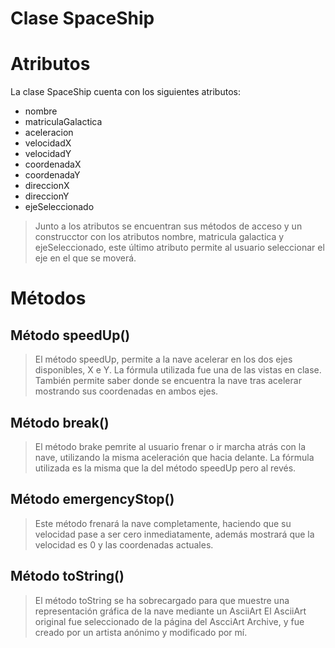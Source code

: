 # Clase SpaceShip
# Atributos
La clase SpaceShip cuenta con los siguientes atributos:
* nombre
* matriculaGalactica
* aceleracion
* velocidadX
* velocidadY
* coordenadaX
* coordenadaY
* direccionX
* direccionY
* ejeSeleccionado

> Junto a los atributos se encuentran sus métodos de acceso y un construcctor con los atributos nombre, 
matricula galactica y ejeSeleccionado, este último atributo permite al usuario seleccionar el eje en el que
se moverá.

# Métodos
## Método speedUp()
> El método speedUp, permite a la nave acelerar en los dos ejes disponibles, X e Y. La fórmula utilizada fue una de las vistas en clase.
> También permite saber donde se encuentra la nave tras acelerar mostrando sus coordenadas en ambos ejes.

## Método break()
> El método brake pemrite al usuario frenar o ir marcha atrás con la nave, utilizando la misma aceleración que hacia delante.
> La fórmula utilizada es la misma que la del método speedUp pero al revés.

## Método emergencyStop()
> Este método frenará la nave completamente, haciendo que su velocidad pase a ser cero inmediatamente, además mostrará que la velocidad es 0
> y las coordenadas actuales.

## Método toString()
> El método toString se ha sobrecargado para que muestre una representación gráfica de la nave mediante un AsciiArt
> El AsciiArt original fue seleccionado de la página del AscciArt Archive, y fue creado por un artista anónimo y modificado por mí.